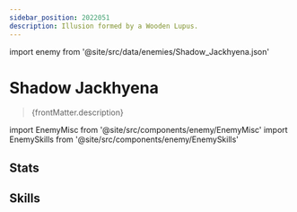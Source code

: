 ```yaml
---
sidebar_position: 2022051
description: Illusion formed by a Wooden Lupus.
---
```


import enemy from '@site/src/data/enemies/Shadow_Jackhyena.json'

# Shadow Jackhyena
<blockquote>{frontMatter.description}</blockquote>

import EnemyMisc from '@site/src/components/enemy/EnemyMisc'
import EnemySkills from '@site/src/components/enemy/EnemySkills'

## Stats

<EnemyMisc enemy={enemy} variant={0} />

## Skills

<EnemySkills enemy={enemy} variant={0} />
